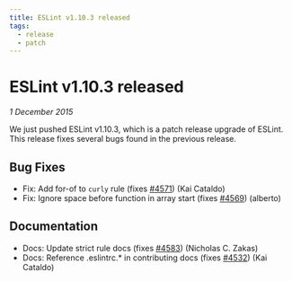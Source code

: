 ```yaml
---
title: ESLint v1.10.3 released
tags:
  - release
  - patch
---
```

# ESLint v1.10.3 released

_1 December 2015_

We just pushed ESLint v1.10.3, which is a patch release upgrade of ESLint. This release  fixes several bugs found in the previous release.










## Bug Fixes


* Fix: Add for-of to `curly` rule (fixes [#4571](https://github.com/eslint/eslint/issues/4571)) (Kai Cataldo)
* Fix: Ignore space before function in array start (fixes [#4569](https://github.com/eslint/eslint/issues/4569)) (alberto)




## Documentation


* Docs: Update strict rule docs (fixes [#4583](https://github.com/eslint/eslint/issues/4583)) (Nicholas C. Zakas)
* Docs: Reference .eslintrc.* in contributing docs (fixes [#4532](https://github.com/eslint/eslint/issues/4532)) (Kai Cataldo)

